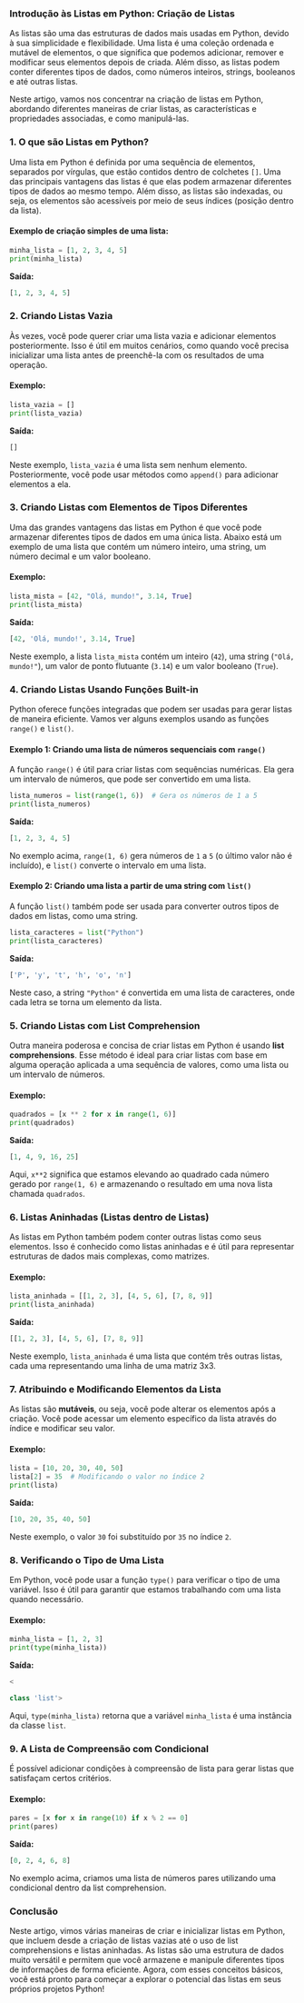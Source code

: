 ### **Introdução às Listas em Python: Criação de Listas**

As listas são uma das estruturas de dados mais usadas em Python, devido à sua simplicidade e flexibilidade. Uma lista é
uma coleção ordenada e mutável de elementos, o que significa que podemos adicionar, remover e modificar seus elementos
depois de criada. Além disso, as listas podem conter diferentes tipos de dados, como números inteiros, strings,
booleanos e até outras listas.

Neste artigo, vamos nos concentrar na criação de listas em Python, abordando diferentes maneiras de criar listas, as
características e propriedades associadas, e como manipulá-las.

### **1. O que são Listas em Python?**

Uma lista em Python é definida por uma sequência de elementos, separados por vírgulas, que estão contidos dentro de
colchetes `[]`. Uma das principais vantagens das listas é que elas podem armazenar diferentes tipos de dados ao mesmo
tempo. Além disso, as listas são indexadas, ou seja, os elementos são acessíveis por meio de seus índices (posição
dentro da lista).

#### Exemplo de criação simples de uma lista:

```python
minha_lista = [1, 2, 3, 4, 5]
print(minha_lista)
```

**Saída:**

```python
[1, 2, 3, 4, 5]
```

### **2. Criando Listas Vazia**

Às vezes, você pode querer criar uma lista vazia e adicionar elementos posteriormente. Isso é útil em muitos cenários,
como quando você precisa inicializar uma lista antes de preenchê-la com os resultados de uma operação.

#### Exemplo:

```python
lista_vazia = []
print(lista_vazia)
```

**Saída:**

```python
[]
```

Neste exemplo, `lista_vazia` é uma lista sem nenhum elemento. Posteriormente, você pode usar métodos como `append()`
para adicionar elementos a ela.

### **3. Criando Listas com Elementos de Tipos Diferentes**

Uma das grandes vantagens das listas em Python é que você pode armazenar diferentes tipos de dados em uma única lista.
Abaixo está um exemplo de uma lista que contém um número inteiro, uma string, um número decimal e um valor booleano.

#### Exemplo:

```python
lista_mista = [42, "Olá, mundo!", 3.14, True]
print(lista_mista)
```

**Saída:**

```python
[42, 'Olá, mundo!', 3.14, True]
```

Neste exemplo, a lista `lista_mista` contém um inteiro (`42`), uma string (`"Olá, mundo!"`), um valor de ponto
flutuante (`3.14`) e um valor booleano (`True`).

### **4. Criando Listas Usando Funções Built-in**

Python oferece funções integradas que podem ser usadas para gerar listas de maneira eficiente. Vamos ver alguns exemplos
usando as funções `range()` e `list()`.

#### Exemplo 1: Criando uma lista de números sequenciais com `range()`

A função `range()` é útil para criar listas com sequências numéricas. Ela gera um intervalo de números, que pode ser
convertido em uma lista.

```python
lista_numeros = list(range(1, 6))  # Gera os números de 1 a 5
print(lista_numeros)
```

**Saída:**

```python
[1, 2, 3, 4, 5]
```

No exemplo acima, `range(1, 6)` gera números de `1` a `5` (o último valor não é incluído), e `list()` converte o
intervalo em uma lista.

#### Exemplo 2: Criando uma lista a partir de uma string com `list()`

A função `list()` também pode ser usada para converter outros tipos de dados em listas, como uma string.

```python
lista_caracteres = list("Python")
print(lista_caracteres)
```

**Saída:**

```python
['P', 'y', 't', 'h', 'o', 'n']
```

Neste caso, a string `"Python"` é convertida em uma lista de caracteres, onde cada letra se torna um elemento da lista.

### **5. Criando Listas com List Comprehension**

Outra maneira poderosa e concisa de criar listas em Python é usando **list comprehensions**. Esse método é ideal para
criar listas com base em alguma operação aplicada a uma sequência de valores, como uma lista ou um intervalo de números.

#### Exemplo:

```python
quadrados = [x ** 2 for x in range(1, 6)]
print(quadrados)
```

**Saída:**

```python
[1, 4, 9, 16, 25]
```

Aqui, `x**2` significa que estamos elevando ao quadrado cada número gerado por `range(1, 6)` e armazenando o resultado
em uma nova lista chamada `quadrados`.

### **6. Listas Aninhadas (Listas dentro de Listas)**

As listas em Python também podem conter outras listas como seus elementos. Isso é conhecido como listas aninhadas e é
útil para representar estruturas de dados mais complexas, como matrizes.

#### Exemplo:

```python
lista_aninhada = [[1, 2, 3], [4, 5, 6], [7, 8, 9]]
print(lista_aninhada)
```

**Saída:**

```python
[[1, 2, 3], [4, 5, 6], [7, 8, 9]]
```

Neste exemplo, `lista_aninhada` é uma lista que contém três outras listas, cada uma representando uma linha de uma
matriz 3x3.

### **7. Atribuindo e Modificando Elementos da Lista**

As listas são **mutáveis**, ou seja, você pode alterar os elementos após a criação. Você pode acessar um elemento
específico da lista através do índice e modificar seu valor.

#### Exemplo:

```python
lista = [10, 20, 30, 40, 50]
lista[2] = 35  # Modificando o valor no índice 2
print(lista)
```

**Saída:**

```python
[10, 20, 35, 40, 50]
```

Neste exemplo, o valor `30` foi substituído por `35` no índice `2`.

### **8. Verificando o Tipo de Uma Lista**

Em Python, você pode usar a função `type()` para verificar o tipo de uma variável. Isso é útil para garantir que estamos
trabalhando com uma lista quando necessário.

#### Exemplo:

```python
minha_lista = [1, 2, 3]
print(type(minha_lista))
```

**Saída:**

```python
<

class 'list'>
```

Aqui, `type(minha_lista)` retorna que a variável `minha_lista` é uma instância da classe `list`.

### **9. A Lista de Compreensão com Condicional**

É possível adicionar condições à compreensão de lista para gerar listas que satisfaçam certos critérios.

#### Exemplo:

```python
pares = [x for x in range(10) if x % 2 == 0]
print(pares)
```

**Saída:**

```python
[0, 2, 4, 6, 8]
```

No exemplo acima, criamos uma lista de números pares utilizando uma condicional dentro da list comprehension.

### **Conclusão**

Neste artigo, vimos várias maneiras de criar e inicializar listas em Python, que incluem desde a criação de listas
vazias até o uso de list comprehensions e listas aninhadas. As listas são uma estrutura de dados muito versátil e
permitem que você armazene e manipule diferentes tipos de informações de forma eficiente. Agora, com esses conceitos
básicos, você está pronto para começar a explorar o potencial das listas em seus próprios projetos Python!